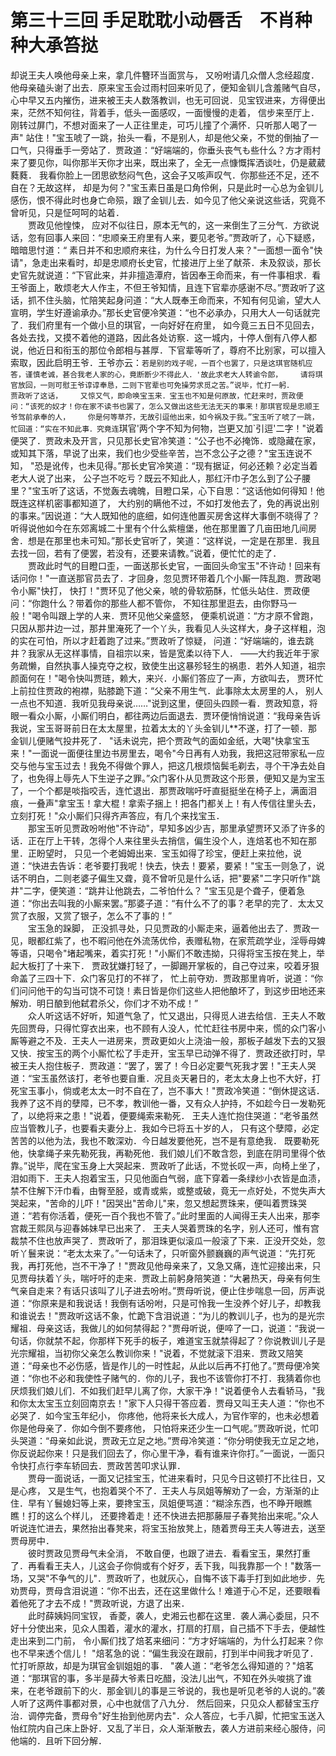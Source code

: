 # 第三十三回  手足耽耽小动唇舌　不肖种种大承笞挞

却说王夫人唤他母亲上来，拿几件簪环当面赏与，    又吩咐请几众僧人念经超度．他母亲磕头谢了出去．原来宝玉会过雨村回来听见了，便知金钏儿含羞赌气自尽，心中早又五内摧伤，进来被王夫人数落教训，也无可回说．见宝钗进来，方得便出来，茫然不知何往，背着手，低头一面感叹，一面慢慢的走着，    信步来至厅上．刚转过屏门，不想对面来了一人正往里走，可巧儿撞了个满怀．只听那人喝了一声"    站住！"宝玉唬了一跳，抬头一看，不是别人，却是他父亲，不觉的倒抽了一口气，只得垂手一旁站了．贾政道：“好端端的，你垂头丧气も些什么？方才雨村来了要见你，叫你那半天你才出来，既出来了，全无一点慷慨挥洒谈吐，仍是葳葳蕤蕤．    我看你脸上一团思欲愁闷气色，这会子又咳声叹气．你那些还不足，还不自在？无故这样，    却是为何？"宝玉素日虽是口角伶俐，只是此时一心总为金钏儿感伤，恨不得此时也身亡命殒，跟了金钏儿去．如今见了他父亲说这些话，究竟不曾听见，只是怔呵呵的站着．    
　　贾政见他惶悚，    应对不似往日，原本无气的，这一来倒生了三分气．方欲说话，忽有回事人来回：“忠顺亲王府里有人来，要见老爷。”贾政听了，心下疑惑，暗暗思忖道：“    素日并不和忠顺府来往，为什么今日打发人来？"一面想一面令"快请"，急走出来看时，却是忠顺府长史官，忙接进厅上坐了献茶．未及叙谈，那长史官先就说道：“下官此来，并非擅造潭府，皆因奉王命而来，有一件事相求．看王爷面上，敢烦老大人作主，不但王爷知情，且连下官辈亦感谢不尽。”贾政听了这话，抓不住头脑，忙陪笑起身问道：“大人既奉王命而来，不知有何见谕，望大人宣明，学生好遵谕承办。”那长史官便冷笑道：“也不必承办，只用大人一句话就完了．我们府里有一个做小旦的琪官，一向好好在府里，    如今竟三五日不见回去，各处去找，又摸不着他的道路，因此各处访察．这一城内，十停人倒有八停人都说，他近日和衔玉的那位令郎相与甚厚．下官辈等听了，尊府不比别家，可以擅入索取，因此启明王爷．王爷亦云：`若是别的戏子呢，一百个也罢了，只是这琪官随机应答，谨慎老诚，甚合我老人家的心，竟断断少不得此人．'故此求老大人转谕令郎，    请将琪官放回，一则可慰王爷谆谆奉恳，二则下官辈也可免操劳求觅之苦。”说毕，忙打一躬．    
　　贾政听了这话，    又惊又气，即命唤宝玉来．宝玉也不知是何原故，忙赶来时，贾政便问：“该死的奴才！你在家不读书也罢了，怎么又做出这些无法无天的事来！那琪官现是忠顺王爷驾前承奉的人，    你是何等草芥，无故引逗他出来，如今祸及于我。”宝玉听了唬了一跳，忙回道：“实在不知此事．究竟连`琪官'两个字不知为何物，岂更又加`引逗'二字！"说着便哭了．贾政未及开言，只见那长史官冷笑道：“公子也不必掩饰．或隐藏在家，或知其下落，早说了出来，我们也少受些辛苦，岂不念公子之德？"宝玉连说不知，    "恐是讹传，也未见得。”那长史官冷笑道：“现有据证，何必还赖？必定当着老大人说了出来，    公子岂不吃亏？既云不知此人，那红汗巾子怎么到了公子腰里？"宝玉听了这话，不觉轰去魂魄，目瞪口呆，心下自思：“这话他如何得知！他既连这样机密事都知道了，    大约别的瞒他不过，不如打发他去了，免的再说出别的事来。”因说道：“大人既知他的底细，如何连他置买房舍这样大事倒不晓得了？听得说他如今在东郊离城二十里有个什么紫檀堡，他在那里置了几亩田地几间房舍．想是在那里也未可知。”那长史官听了，笑道：“这样说，一定是在那里．我且去找一回，若有了便罢，若没有，还要来请教。”说着，便忙忙的走了．    
　　贾政此时气的目瞪口歪，一面送那长史官，一面回头命宝玉"不许动！回来有话问你！"一直送那官员去了．才回身，忽见贾环带着几个小厮一阵乱跑．贾政喝令小厮"快打，    快打！"贾环见了他父亲，唬的骨软筋酥，忙低头站住．贾政便问：“你跑什么？带着你的那些人都不管你，    不知往那里逛去，由你野马一般！"喝令叫跟上学的人来．贾环见他父亲盛怒，    便乘机说道：“方才原不曾跑，只因从那井边一过，那井里淹死了一个丫头，我看见人头这样大，身子这样粗，泡的实在可怕，所以才赶着跑了过来。”贾政听了惊疑，    问道：“好端端的，谁去跳井？我家从无这样事情，自祖宗以来，皆是宽柔以待下人．    ——大约我近年于家务疏懒，自然执事人操克夺之权，致使生出这暴殄轻生的祸患．若外人知道，祖宗颜面何在！"喝令快叫贾琏，赖大，来兴．小厮们答应了一声，方欲叫去，    贾环忙上前拉住贾政的袍襟，贴膝跪下道：“父亲不用生气．此事除太太房里的人，    别人一点也不知道．我听见我母亲说……"说到这里，便回头四顾一看．贾政知意，将眼一看众小厮，小厮们明白，都往两边后面退去．贾环便悄悄说道：“我母亲告诉我说，宝玉哥哥前日在太太屋里，拉着太太的丫头金钏儿**不遂，打了一顿．那金钏儿便赌气投井死了．    "话未说完，把个贾政气的面如金纸，大喝"快拿宝玉来！"一面说一面便往里边书房里去，喝令"今日再有人劝我，我把这冠带家私一应交与他与宝玉过去！我免不得做个罪人，把这几根烦恼鬓毛剃去，寻个干净去处自了，也免得上辱先人下生逆子之罪。”众门客仆从见贾政这个形景，便知又是为宝玉了，一个个都是啖指咬舌，连忙退出．那贾政喘吁吁直挺挺坐在椅子上，满面泪痕，一叠声"拿宝玉！拿大棍！拿索子捆上！把各门都关上！有人传信往里头去，立刻打死！"众小厮们只得齐声答应，有几个来找宝玉．    
　　那宝玉听见贾政吩咐他"不许动"，早知多凶少吉，那里承望贾环又添了许多的话．正在厅上干转，怎得个人来往里头去捎信，偏生没个人，连焙茗也不知在那里．正盼望时，    只见一个老姆姆出来．宝玉如得了珍宝，便赶上来拉他，说道：“快进去告诉：老爷要打我呢！快去，快去！要紧，要紧！"宝玉一则急了，说话不明白，二则老婆子偏生又聋，竟不曾听见是什么话，把"要紧"二字只听作"跳井"二字，便笑道：“跳井让他跳去，二爷怕什么？    "宝玉见是个聋子，便着急道：“你出去叫我的小厮来罢。”那婆子道：“有什么不了的事？老早的完了．太太又赏了衣服，又赏了银子，怎么不了事的！”    
　　宝玉急的跺脚，    正没抓寻处，只见贾政的小厮走来，逼着他出去了．贾政一见，眼都红紫了，也不暇问他在外流荡优伶，表赠私物，在家荒疏学业，淫辱母婢等语，只喝令"堵起嘴来，着实打死！"小厮们不敢违拗，只得将宝玉按在凳上，举起大板打了十来下．    贾政犹嫌打轻了，一脚踢开掌板的，自己夺过来，咬着牙狠命盖了三四十下．众门客见打的不祥了，    忙上前夺劝．贾政那里肯听，说道：“你们问问他干的勾当可饶不可饶！素日皆是你们这些人把他酿坏了，到这步田地还来解劝．明日酿到他弑君杀父，你们才不劝不成！”    
　　众人听这话不好听，知道气急了，忙又退出，只得觅人进去给信．王夫人不敢先回贾母，只得忙穿衣出来，也不顾有人没人，忙忙赶往书房中来，慌的众门客小厮等避之不及．王夫人一进房来，贾政更如火上浇油一般，那板子越发下去的又狠又快．按宝玉的两个小厮忙松了手走开，宝玉早已动弹不得了．贾政还欲打时，早被王夫人抱住板子．贾政道：“罢了，罢了！今日必定要气死我才罢！"王夫人哭道：“宝玉虽然该打，老爷也要自重．况且炎天暑日的，老太太身上也不大好，打死宝玉事小，倘或老太太一时不自在了，岂不事大！"贾政冷笑道：“倒休提这话．我养了这不肖的孽障，已不孝，教训他一番，又有众人护持，不如趁今日一发勒死了，以绝将来之患！"说着，便要绳索来勒死．    王夫人连忙抱住哭道：“老爷虽然应当管教儿子，也要看夫妻分上．我如今已将五十岁的人，    只有这个孽障，必定苦苦的以他为法，我也不敢深劝．今日越发要他死，岂不是有意绝我．    既要勒死他，快拿绳子来先勒死我，再勒死他．我们娘儿们不敢含怨，到底在阴司里得个依靠。”说毕，爬在宝玉身上大哭起来．贾政听了此话，不觉长叹一声，向椅上坐了，泪如雨下．王夫人抱着宝玉，只见他面白气弱，底下穿着一条绿纱小衣皆是血渍，禁不住解下汗巾看，由臀至胫，或青或紫，或整或破，竟无一点好处，不觉失声大哭起来，"苦命的儿吓！"因哭出"苦命儿"来，忽又想起贾珠来，便叫着贾珠哭道：“若有你活着，便死一百个我也不管了。”此时里面的人闻得王夫人出来，那李宫裁王熙凤与迎春姊妹早已出来了．    王夫人哭着贾珠的名字，别人还可，惟有宫裁禁不住也放声哭了．贾政听了，那泪珠更似滚瓜一般滚了下来．正没开交处，忽听丫鬟来说：“老太太来了。”一句话未了，只听窗外颤巍巍的声气说道：“先打死我，再打死他，岂不干净了！"贾政见他母亲来了，又急又痛，连忙迎接出来，只见贾母扶着丫头，喘吁吁的走来．贾政上前躬身陪笑道：“大暑热天，母亲有何生气亲自走来？有话只该叫了儿子进去吩咐。”贾母听说，便止住步喘息一回，厉声说道：“你原来是和我说话！我倒有话吩咐，只是可怜我一生没养个好儿子，却教我和谁说去！"贾政听这话不象，忙跪下含泪说道：“为儿的教训儿子，也为的是光宗耀祖．母亲这话，我做儿的如何禁得起？"贾母听说，便啐了一口，说道：“我说一句话，你就禁不起，你那样下死手的板子，难道宝玉就禁得起了？你说教训儿子是光宗耀祖，当初你父亲怎么教训你来！"说着，不觉就滚下泪来．贾政又陪笑道：“母亲也不必伤感，皆是作儿的一时性起，从此以后再不打他了。”贾母便冷笑道：“你也不必和我使性子赌气的．你的儿子，我也不该管你打不打．我猜着你也厌烦我们娘儿们．不如我们赶早儿离了你，大家干净！"说着便令人去看轿马，"我和你太太宝玉立刻回南京去！"家下人只得干答应着．贾母又叫王夫人道：“你也不必哭了．如今宝玉年纪小，    你疼他，他将来长大成人，为官作宰的，也未必想着你是他母亲了．你如今倒不要疼他，    只怕将来还少生一口气呢。”贾政听说，忙叩头哭道：“母亲如此说，贾政无立足之地。”贾母冷笑道：“你分明使我无立足之地，你反说起你来！只是我们回去了，你心里干净，看有谁来许你打。”一面说，一面只令快打点行李车轿回去．贾政苦苦叩求认罪．    
　　贾母一面说话，一面又记挂宝玉，忙进来看时，只见今日这顿打不比往日，又是心疼，    又是生气，也抱着哭个不了．王夫人与凤姐等解劝了一会，方渐渐的止住．早有丫鬟媳妇等上来，要搀宝玉，凤姐便骂道：“糊涂东西，也不睁开眼瞧瞧！打的这么个样儿，    还要搀着走！还不快进去把那藤屉子春凳抬出来呢。”众人听说连忙进去，果然抬出春凳来，将宝玉抬放凳上，随着贾母王夫人等进去，送至贾母房中．    
　　彼时贾政见贾母气未全消，    不敢自便，也跟了进去．看看宝玉，果然打重了．再看看王夫人，儿这会子你倘或有个好歹，丢下我，叫我靠那一个！"数落一场，又哭"不争气的儿"．贾政听了，也就灰心，自悔不该下毒手打到如此地步．先劝贾母，贾母含泪说道：“你不出去，还在这里做什么！难道于心不足，还要眼看着他死了才去不成！"贾政听说，方退了出来．    
　　此时薛姨妈同宝钗，    香菱，袭人，史湘云也都在这里．袭人满心委屈，只不好十分使出来，见众人围着，灌水的灌水，打扇的打扇，自己插不下手去，便越性走出来到二门前，    令小厮们找了焙茗来细问：“方才好端端的，为什么打起来？你也不早来透个信儿！    "焙茗急的说：“偏生我没在跟前，打到半中间我才听见了．忙打听原故，却是为琪官金钏姐姐的事．    "袭人道：“老爷怎么得知道的？"焙茗道：“那琪官的事，多半是薛大爷素日吃醋，没法儿出气，不知在外头唆挑了谁来，在老爷跟前下的火．那金钏儿的事是三爷说的，我也是听见老爷的人说的。”袭人听了这两件事都对景，心中也就信了八九分．    然后回来，只见众人都替宝玉疗治．调停完备，贾母令"好生抬到他房内去"．众人答应，七手八脚，忙把宝玉送入怡红院内自己床上卧好．又乱了半日，众人渐渐散去，袭人方进前来经心服侍，问他端的．且听下回分解．
